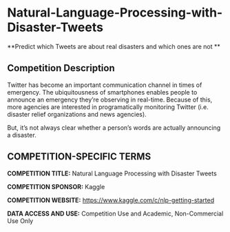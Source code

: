 # Natural-Language-Processing-with-Disaster-Tweets
**Predict which Tweets are about real disasters and which ones are not
**
## Competition Description

Twitter has become an important communication channel in times of emergency.
The ubiquitousness of smartphones enables people to announce an emergency they’re observing in real-time. Because of this, more agencies are interested in programatically monitoring Twitter (i.e. disaster relief organizations and news agencies).

But, it’s not always clear whether a person’s words are actually announcing a disaster.

## COMPETITION-SPECIFIC TERMS

**COMPETITION TITLE:** Natural Language Processing with Disaster Tweets

**COMPETITION SPONSOR:** Kaggle

**COMPETITION WEBSITE:** https://www.kaggle.com/c/nlp-getting-started

**DATA ACCESS AND USE:** Competition Use and Academic, Non-Commercial Use Only
